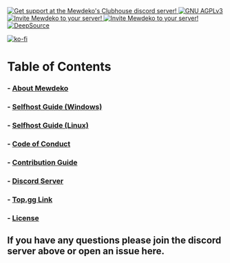 <a href="https://discord.gg/bBcp69VMjF">
        <img src="https://discordapp.com/api/guilds/843489716674494475/widget.png" alt="Get support at the Mewdeko's Clubhouse discord server!">
    </a>
    <a href="https://opensource.org/licenses/AGPL-3.0">
        <img src="https://img.shields.io/badge/license-AGPLv3-pink" alt="GNU AGPLv3">
    </a>
    <a href="https://discord.com/oauth2/authorize?client_id=752236274261426212&scope=bot&permissions=66186303&scope=bot%20applications.commands">
        <img src="https://img.shields.io/badge/discord-add%20mewdeko!-pink" alt="Invite Mewdeko to your server!">
    </a>
    <a href="https://top.gg/bot/752236274261426212">
        <img src="https://img.shields.io/badge/top.gg-mewdeko%20nya~-pink" alt="Invite Mewdeko to your server!">
<a href="https://deepsource.io/gh/Pusheon/Mewdeko/?ref=repository-badge}" target="_blank"><img alt="DeepSource" title="DeepSource" src="https://deepsource.io/gh/Pusheon/Mewdeko.svg/?label=active+issues&show_trend=true&token=VcLitooif2JEfTAH55aJS-5z"/></a>

</a>

[![ko-fi](https://ko-fi.com/img/githubbutton_sm.svg)](https://ko-fi.com/B0B03QN1K)

# Table of Contents
### - [About Mewdeko](About-Mewdeko.md)
### - [Selfhost Guide (Windows)](Selfhost-Windows.md)
### - [Selfhost Guide (Linux)](Selfhost-Linux.md)
### - [Code of Conduct](CODE_OF_CONDUCT.md)
### - [Contribution Guide](CONTRIBUTING.md)
### - [Discord Server](https://discord.gg/mewdeko)
### - [Top.gg Link](https://top.gg/bot/752236274261426212)
### - [License](LICENSE)

## If you have any questions please join the discord server above or open an issue here.
